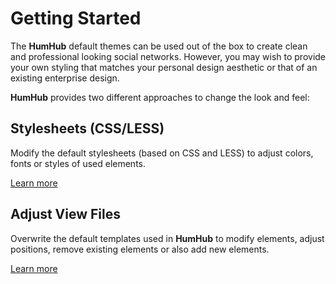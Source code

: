 # Getting Started

The **HumHub** default themes can be used out of the box to create clean and professional looking social networks. 
However, you may wish to provide your own styling that matches your personal design aesthetic or that of an existing enterprise design.

**HumHub** provides two different approaches to change the look and feel:

## Stylesheets (CSS/LESS)

Modify the default stylesheets (based on CSS and LESS) to adjust colors, fonts or styles of used elements.

[Learn more](css.md)

## Adjust View Files

Overwrite the default templates used in **HumHub** to modify elements, adjust positions, remove existing elements or also add new elements.

[Learn more](views.md)

